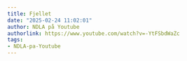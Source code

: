 ```yaml
---
title: Fjellet
date: "2025-02-24 11:02:01"
author: NDLA på Youtube
authorlink: https://www.youtube.com/watch?v=-YtFSbdWaZc
tags:
- NDLA-pa-Youtube
---
```


